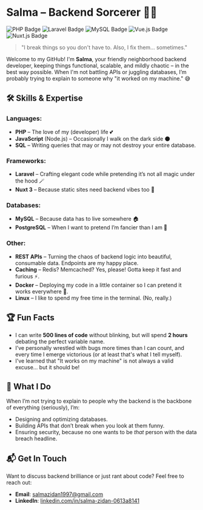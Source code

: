 # Salma – Backend Sorcerer 🧙‍♀️

![PHP Badge](https://img.shields.io/badge/Code-PHP-8892BF?style=flat-square&logo=php)
![Laravel Badge](https://img.shields.io/badge/Framework-Laravel-FF2D20?style=flat-square&logo=laravel)
![MySQL Badge](https://img.shields.io/badge/Database-MySQL-4479A1?style=flat-square&logo=mysql)
![Vue.js Badge](https://img.shields.io/badge/Code-Vue.js-42b883?style=flat-square&logo=vue.js)
![Nuxt.js Badge](https://img.shields.io/badge/Framework-Nuxt%203-00C58E?style=flat-square&logo=nuxt.js)


> "I break things so you don't have to. Also, I fix them... sometimes."

Welcome to my GitHub! I'm **Salma**, your friendly neighborhood backend developer, keeping things functional, scalable, and mildly chaotic – in the best way possible. When I'm not battling APIs or juggling databases, I’m probably trying to explain to someone why "it worked on my machine." 😅

## 🛠️ Skills & Expertise

### Languages:
- **PHP** – The love of my (developer) life 💕
- **JavaScript** (Node.js) – Occasionally I walk on the dark side 🌑
- **SQL** – Writing queries that may or may not destroy your entire database.

### Frameworks:
- **Laravel** – Crafting elegant code while pretending it’s not all magic under the hood 🪄
- **Nuxt 3** – Because static sites need backend vibes too 🚀

### Databases:
- **MySQL** – Because data has to live somewhere 🏠
- **PostgreSQL** – When I want to pretend I’m fancier than I am 🎩

### Other:
- **REST APIs** – Turning the chaos of backend logic into beautiful, consumable data. Endpoints are my happy place.
- **Caching** – Redis? Memcached? Yes, please! Gotta keep it fast and furious ⚡.
- **Docker** – Deploying my code in a little container so I can pretend it works everywhere 🚢.
- **Linux** – I like to spend my free time in the terminal. (No, really.)

## 🏆 Fun Facts
- I can write **500 lines of code** without blinking, but will spend **2 hours** debating the perfect variable name.
- I’ve personally wrestled with bugs more times than I can count, and every time I emerge victorious (or at least that's what I tell myself).
- I've learned that "It works on my machine" is not always a valid excuse... but it should be!

## 💼 What I Do
When I’m not trying to explain to people why the backend is the backbone of everything (seriously), I’m:
- Designing and optimizing databases.
- Building APIs that don’t break when you look at them funny.
- Ensuring security, because no one wants to be *that* person with the data breach headline.

## 📬 Get In Touch

Want to discuss backend brilliance or just rant about code? Feel free to reach out:
- **Email**: [salmazidan1997@gmail.com](mailto:salmazidan1997@gmail.com)
- **LinkedIn**: [linkedin.com/in/salma-zidan-0613a8141](https://www.linkedin.com/in/salma-zidan-0613a8141)
